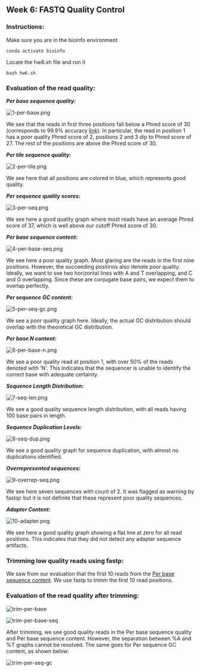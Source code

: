 ## Week 6: FASTQ Quality Control

### Instructions:
Make sure you are in the bioinfo environment
```
conda activate bioinfo
```

Locate the hw6.sh file and run it
```
bash hw6.sh
```

### Evaluation of the read quality:

***Per base sequence quality:***

![1-per-base.png](images/1-per-base.png)

We see that the reads in first three positions fall below a Phred score of 30 (corresponds to 99.9% accuracy [link](https://hbctraining.github.io/Training-modules/planning_successful_rnaseq/lessons/QC_raw_data.html)). In particular, the read in position 1 has a poor quality Phred score of 2, positions 2 and 3 dip to Phred score of 27. The rest of the positions are above the Phred score of 30.

***Per tile sequence quality:***

![2-per-tile.png](images/2-per-tile.png)

We see here that all positions are colored in blue, which represents good quality.

***Per sequence quality scores:***

![3-per-seq.png](images/3-per-seq.png)

We see here a good quality graph where most reads have an average Phred score of 37, which is well above our cutoff Phred score of 30.

***Per base sequence content:***

![4-per-base-seq.png](images/4-per-base-seq.png)

We see here a poor quality graph. Most glaring are the reads in the first nine positions. However, the succeeding positinos also denote poor quality. Ideally, we want to see two horizontal lines with A and T overlapping, and C and G overlapping. Since these are conjugate base pairs, we expect them to overlap perfectly.

***Per sequence GC content:***

![5-per-seq-gc.png](images/5-per-seq-gc.png)

We see a poor quality graph here. Ideally, the actual GC distribution should overlap with the theoretical GC distribution.

***Per base N content:***

![6-per-base-n.png](images/6-per-base-n.png)

We see a poor quality read at position 1, with over 50% of the reads denoted with 'N'. This indicates that the sequencer is unable to identify the correct base with adequate certainty.

***Sequence Length Distribution:***

![7-seq-len.png](images/7-seq-len.png)

We see a good quality sequence length distribution, with all reads having 100 base pairs in length.

***Sequence Duplication Levels:***

![8-seq-dup.png](images/8-seq-dup.png)

We see a good quality graph for sequence duplication, with almost no duplications identified.

***Overrepresented sequences:***

![9-overrep-seq.png](images/9-overrep-seq.png)

We see here seven sequences with count of 2. It was flagged as warning by fastqc but it is not definite that these represent poor quality sequences.

***Adapter Content:***

![10-adapter.png](images/10-adapter.png)

We see here a good quality graph showing a flat line at zero for all read positions. This indicates that they did not detect any adapter sequence artifacts.

### Trimming low quality reads using fastp:

We saw from our evaluation that the first 10 reads from the [Per base sequence content](images/4-per-base-seq.png). We use fastp to trimm the first 10 read positions.

### Evaluation of the read quality after trimming:

![trim-per-base](images/trim-per-base.png)

![trim-per-base-seq](images/trim-per-base-seq.png)

After trimming, we see good quality reads in the Per base sequence quality and Per base sequence content. However, the separation between %A and %T graphs cannot be resolved. The same goes for Per sequence GC content, as shown below:

![trim-per-seq-gc](images/trim-per-seq-gc.png)